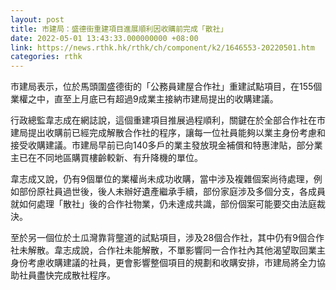 ```yaml
---
layout: post
title: 市建局：盛德街重建項目進展順利因收購前完成「散社」
date: 2022-05-01 13:43:33.000000000 +08:00
link: https://news.rthk.hk/rthk/ch/component/k2/1646553-20220501.htm
categories: rthk
---
```


市建局表示，位於馬頭圍盛德街的「公務員建屋合作社」重建試點項目，在155個業權之中，直至上月底已有超過9成業主接納市建局提出的收購建議。

行政總監韋志成在網誌說，這個重建項目推展過程順利，關鍵在於全部合作社在市建局提出收購前已經完成解散合作社的程序，讓每一位社員能夠以業主身份考慮和接受收購建議。市建局早前已向140多戶的業主發放現金補償和特惠津貼，部分業主已在不同地區購買樓齡較新、有升降機的單位。

韋志成又說，仍有9個單位的業權尚未成功收購，當中涉及複雜個案尚待處理，例如部份原社員過世後，後人未辦好遺產繼承手續，部份家庭涉及多個分支，各成員就如何處理「散社」後的合作社物業，仍未達成共識，部份個案可能要交由法庭裁決。

至於另一個位於土瓜灣靠背壟道的試點項目，涉及28個合作社，其中仍有9個合作社未解散。韋志成說，合作社未能解散，不單影響同一合作社內其他渴望取回業主身份考慮收購建議的社員，更會影響整個項目的規劃和收購安排，市建局將全力協助社員盡快完成散社程序。
